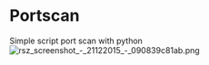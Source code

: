 # Portscan
Simple script port scan with python
<img src="http://s2.anh.im/2015/12/21/rsz_screenshot_-_21122015_-_090839c81ab.png" alt="rsz_screenshot_-_21122015_-_090839c81ab.png" border="0">
